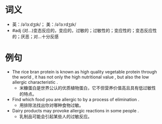 # 词义
- 英：/əˈlɜːdʒɪk/； 美：/əˈlɜːrdʒɪk/
- #adj (对…)变态反应的，变应的，过敏的；过敏性的；变应性的；变态反应性的；厌恶；对…十分反感
# 例句
- The rice bran protein is known as high quality vegetable protein through the world , it has not only the high nutritional value , but also the low allergic characteristic .
	- 米糠蛋白是世界公认的优质植物蛋白，它不但营养价值高且具有低过敏性的特点。
- Find which food you are allergic to by a process of elimination .
	- 用排除法找出你对哪种食物过敏。
- Dairy products may provoke allergic reactions in some people .
	- 乳制品可能会引起某些人的过敏反应。
